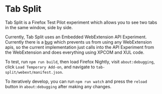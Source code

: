 

Tab Split
=========

Tab Split is a Firefox Test Pilot experiment which allows you to see two tabs in the same window, side by side.

Currently, Tab Split uses an Embedded WebExtension API Experiment. Currently there is a [bug](https://bugzilla.mozilla.org/show_bug.cgi?id=1434076) which prevents us from using any WebExtension apis, so the current implementation just calls into the API Experiment from the WebExtension and does everything using XPCOM and XUL code.

To test, run `npm run build`, then load Firefox Nightly, visit `about:debugging`, click `Load Temporary Add-on`, and navigate to `tab-split/webext/manifest.json`.

To iteratively develop, you can run `npm run watch` and press the `reload` button in `about:debugging` after making any changes.


